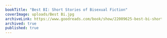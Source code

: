 ```yaml
---
bookTitle: "Best BI: Short Stories of Bisexual Fiction"
coverImage: uploads/Best Bi.jpg
archiveLink: https://www.goodreads.com/book/show/22009625-best-bi-short-stories
archived: true
published: true
---
```

